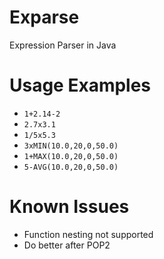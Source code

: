 # Exparse
Expression Parser in Java

# Usage Examples
<ul>
<li><code>1+2.14-2</code></li>
<li><code>2.7x3.1</code></li>
<li><code>1/5x5.3</code></li>
<li><code>3xMIN(10.0,20,0,50.0)</code></li>
<li><code>1+MAX(10.0,20,0,50.0)</code></li>
<li><code>5-AVG(10.0,20,0,50.0)</code></li>
</ul>

# Known Issues
<ul>
<li>Function nesting not supported</li>
<li>Do better after POP2</li>
</ul>
